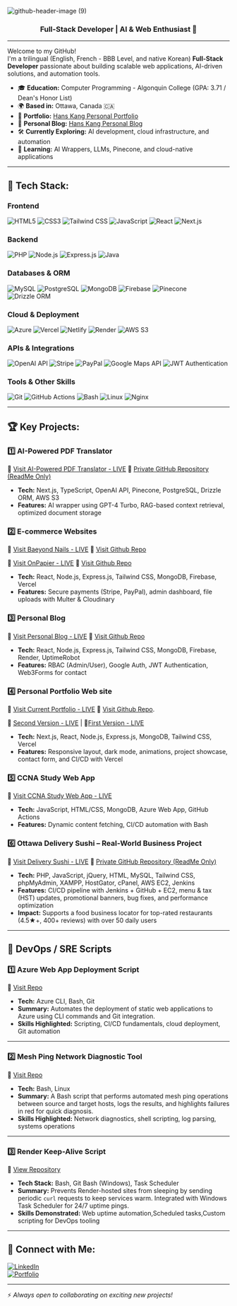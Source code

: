 ![github-header-image (9)](https://github.com/hanskkangg/hanskkangg/assets/156132740/28e3146f-8b75-4527-9859-c2001d09805e)

<h3 align="center">Full-Stack Developer | AI & Web Enthusiast 🚀</h3>

---
Welcome to my GitHub!  
I'm a trilingual (English, French - BBB Level, and native Korean) **Full-Stack Developer** passionate about building scalable web applications, AI-driven solutions, and automation tools.

- 🎓 **Education:** Computer Programming - Algonquin College (GPA: 3.71 / Dean's Honor List)  
- 🌍 **Based in:** Ottawa, Canada 🇨🇦  
- 🚀 **Portfolio:** [Hans Kang Personal Portfolio](https://hanskang.com/)
- 🚀 **Personal Blog:** [Hans Kang Personal Blog](https://hans-blog-new-repo-1cw3.onrender.com/)  
- 🛠 **Currently Exploring:** AI development, cloud infrastructure, and automation  
- 🌱 **Learning:** AI Wrappers, LLMs, Pinecone, and cloud-native applications  

---

## 💪 Tech Stack:

### **Frontend**  
![HTML5](https://img.shields.io/badge/-HTML5-E34F26?logo=html5&logoColor=white&style=flat)
![CSS3](https://img.shields.io/badge/-CSS3-1572B6?logo=css3&logoColor=white&style=flat)
![Tailwind CSS](https://img.shields.io/badge/-Tailwind%20CSS-38B2AC?logo=tailwind-css&logoColor=white&style=flat)
![JavaScript](https://img.shields.io/badge/-JavaScript-F7DF1E?logo=javascript&logoColor=black&style=flat)
![React](https://img.shields.io/badge/-React-61DAFB?logo=react&logoColor=black&style=flat)
![Next.js](https://img.shields.io/badge/-Next.js-000000?logo=next.js&logoColor=white&style=flat)

### **Backend**  
![PHP](https://img.shields.io/badge/-PHP-777BB4?logo=php&logoColor=white&style=flat)
![Node.js](https://img.shields.io/badge/-Node.js-339933?logo=node.js&logoColor=white&style=flat)
![Express.js](https://img.shields.io/badge/-Express.js-000000?logo=express&logoColor=white&style=flat)
![Java](https://img.shields.io/badge/-Java-007396?logo=java&logoColor=white&style=flat)

### **Databases & ORM**  
![MySQL](https://img.shields.io/badge/-MySQL-4479A1?logo=mysql&logoColor=white&style=flat)
![PostgreSQL](https://img.shields.io/badge/-PostgreSQL-336791?logo=postgresql&logoColor=white&style=flat)
![MongoDB](https://img.shields.io/badge/-MongoDB-47A248?logo=mongodb&logoColor=white&style=flat)
![Firebase](https://img.shields.io/badge/-Firebase-FFCA28?logo=firebase&logoColor=black&style=flat)
![Pinecone](https://img.shields.io/badge/-Pinecone-29A37D?logo=pinecone&logoColor=white&style=flat)
![Drizzle ORM](https://img.shields.io/badge/-Drizzle%20ORM-7F52FF?logo=drizzle&logoColor=white&style=flat)

### **Cloud & Deployment**  
![Azure](https://img.shields.io/badge/-Azure-0078D4?logo=microsoft-azure&logoColor=white&style=flat)
![Vercel](https://img.shields.io/badge/-Vercel-000000?logo=vercel&logoColor=white&style=flat)
![Netlify](https://img.shields.io/badge/-Netlify-00C7B7?logo=netlify&logoColor=white&style=flat)
![Render](https://img.shields.io/badge/-Render-46E3B7?logo=render&logoColor=white&style=flat)
![AWS S3](https://img.shields.io/badge/-AWS%20S3-232F3E?logo=amazon-aws&logoColor=white&style=flat)

### **APIs & Integrations**  
![OpenAI API](https://img.shields.io/badge/-OpenAI-412991?logo=openai&logoColor=white&style=flat)
![Stripe](https://img.shields.io/badge/-Stripe-008CDD?logo=stripe&logoColor=white&style=flat)
![PayPal](https://img.shields.io/badge/-PayPal-00457C?logo=paypal&logoColor=white&style=flat)
![Google Maps API](https://img.shields.io/badge/-Google%20Maps-4285F4?logo=google-maps&logoColor=white&style=flat)
![JWT Authentication](https://img.shields.io/badge/-JWT-000000?logo=jsonwebtokens&logoColor=white&style=flat)

### **Tools & Other Skills**  
![Git](https://img.shields.io/badge/-Git-F05032?logo=git&logoColor=white&style=flat)
![GitHub Actions](https://img.shields.io/badge/-GitHub%20Actions-2088FF?logo=github-actions&logoColor=white&style=flat)
![Bash](https://img.shields.io/badge/-Bash-4EAA25?logo=gnu-bash&logoColor=white&style=flat)
![Linux](https://img.shields.io/badge/-Linux-FCC624?logo=linux&logoColor=black&style=flat)
![Nginx](https://img.shields.io/badge/-Nginx-009639?logo=nginx&logoColor=white&style=flat)

---

## 🏆 Key Projects:

### **1️⃣ AI-Powered PDF Translator**
🔗 [Visit AI-Powered PDF Translator - LIVE](https://www.aisejong.com) 📁 [Private GitHub Repository (ReadMe Only)](https://github.com/hanskkangg/aisejong)
- **Tech:** Next.js, TypeScript, OpenAI API, Pinecone, PostgreSQL, Drizzle ORM, AWS S3  
- **Features:** AI wrapper using GPT-4 Turbo, RAG-based context retrieval, optimized document storage  

### **2️⃣ E-commerce Websites**
🔗 [Visit Baeyond Nails - LIVE](https://baeyondfrontend.vercel.app/) 📁 [Visit Github Repo](https://github.com/hanskkangg/baeyond)

🔗 [Visit OnPapier - LIVE](https://www.onpapier.com/) 📁 [Visit Github Repo](https://github.com/hanskkangg/E-Com)
- **Tech:** React, Node.js, Express.js, Tailwind CSS, MongoDB, Firebase, Vercel  
- **Features:** Secure payments (Stripe, PayPal), admin dashboard, file uploads with Multer & Cloudinary  

### **3️⃣ Personal Blog**
🔗 [Visit Personal Blog - LIVE](https://hans-blog-new-repo.onrender.com) 📁 [Visit Github Repo](https://github.com/hanskkangg/hans_blog_new_repo)
- **Tech:** React, Node.js, Express.js, Tailwind CSS, MongoDB, Firebase, Render, UptimeRobot  
- **Features:** RBAC (Admin/User), Google Auth, JWT Authentication, Web3Forms for contact
  
### **4️⃣ Personal Portfolio Web site**
🔗 [Visit Current Portfolio - LIVE](https://hanskang.com) 📁 [Visit Github Repo](https://github.com/hanskkangg/portfolio_25March).

🧪 [Second Version - LIVE](https://hanskkangport.netlify.app) | 🧪[First Version - LIVE](https://hanskang.netlify.app)
- **Tech:**  Next.js, React, Node.js, Express.js, MongoDB, Tailwind CSS, Vercel
- **Features:**  Responsive layout, dark mode, animations, project showcase, contact form, and CI/CD with Vercel

### **5️⃣ CCNA Study Web App**
🔗 [Visit CCNA Study Web App - LIVE](https://hansdevhub-cxa3cba5hmhdhyb0.canadacentral-01.azurewebsites.net/)  
- **Tech:** JavaScript, HTML/CSS, MongoDB, Azure Web App, GitHub Actions  
- **Features:** Dynamic content fetching, CI/CD automation with Bash  

### **6️⃣ Ottawa Delivery Sushi – Real-World Business Project**
🔗 [Visit Delivery Sushi - LIVE](https://www.ottawadeliverysushi.com) 📁  [Private GitHub Repository (ReadMe Only)](https://github.com/hanskkangg/OttawaDeliverySushi)

- **Tech:** PHP, JavaScript, jQuery, HTML, MySQL, Tailwind CSS, phpMyAdmin, XAMPP, HostGator, cPanel, AWS EC2, Jenkins
- **Features:** CI/CD pipeline with Jenkins + GitHub + EC2, menu & tax (HST) updates, promotional banners, bug fixes, and performance optimization
- **Impact:** Supports a food business locator for top-rated restaurants (4.5★+, 400+ reviews) with over 50 daily users

---

## 🧰 DevOps / SRE Scripts

### 1️⃣ Azure Web App Deployment Script  
📁 [Visit Repo](https://github.com/hanskkangg/azure_webapp_deploy_script)  
- **Tech:** Azure CLI, Bash, Git  
- **Summary:** Automates the deployment of static web applications to Azure using CLI commands and Git integration.  
- **Skills Highlighted:** Scripting, CI/CD fundamentals, cloud deployment, Git automation  

---

### 2️⃣ Mesh Ping Network Diagnostic Tool  
📁 [Visit Repo](https://github.com/hanskkangg/mesh_ping)  
- **Tech:** Bash, Linux  
- **Summary:** A Bash script that performs automated mesh ping operations between source and target hosts, logs the results, and highlights failures in red for quick diagnosis.  
- **Skills Highlighted:** Network diagnostics, shell scripting, log parsing, systems operations

---


### 3️⃣ Render Keep-Alive Script  
📁 [View Repository](https://github.com/hanskkangg/keep_alive)
- **Tech Stack:** Bash, Git Bash (Windows), Task Scheduler  
- **Summary:** Prevents Render-hosted sites from sleeping by sending periodic `curl` requests to keep services warm. Integrated with Windows Task Scheduler for 24/7 uptime pings.  
- **Skills Demonstrated:**  Web uptime automation,Scheduled tasks,Custom scripting for DevOps tooling
  
---

  
## 🤳 Connect with Me:
[![LinkedIn](https://img.shields.io/badge/-LinkedIn-0077B5?logo=linkedin&logoColor=white&style=flat)](https://www.linkedin.com/in/hanskkang/)  
[![Portfolio](https://img.shields.io/badge/-Portfolio-000000?logo=vercel&logoColor=white&style=flat)](https://hanskang.com/)  

---


⚡ *Always open to collaborating on exciting new projects!*  

<!--
**joshmadakor1/joshmadakor1** is a ✨ _special_ ✨ repository because its `README.md` (this file) appears on your GitHub profile.
Here are some ideas to get you started:
- 🔭 I’m currently working on ...
- 🌱 I’m currently learning ...
- 👯 I’m looking to collaborate on ...
- 🤔 I’m looking for help with ...
- 💬 Ask me about ...
- 📫 How to reach me: ...
- 😄 Pronouns: ...
- ⚡ Fun fact: ...
-->
